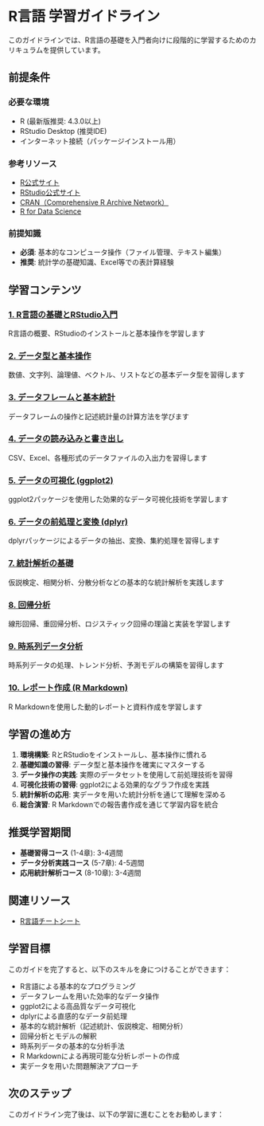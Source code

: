# R言語 学習ガイドライン

このガイドラインでは、R言語の基礎を入門者向けに段階的に学習するためのカリキュラムを提供しています。

## 前提条件

### 必要な環境
- R (最新版推奨: 4.3.0以上)
- RStudio Desktop (推奨IDE)
- インターネット接続（パッケージインストール用）

### 参考リソース
- [R公式サイト](https://www.r-project.org/)
- [RStudio公式サイト](https://www.rstudio.com/)
- [CRAN（Comprehensive R Archive Network）](https://cran.r-project.org/)
- [R for Data Science](https://r4ds.had.co.nz/)

### 前提知識
- **必須**: 基本的なコンピュータ操作（ファイル管理、テキスト編集）
- **推奨**: 統計学の基礎知識、Excel等での表計算経験

## 学習コンテンツ

### [1. R言語の基礎とRStudio入門](https://fcircle-biz.github.io/tech_docs/guide/programming-languages/r-ecosystem/r/r-learning-material-01.html)
R言語の概要、RStudioのインストールと基本操作を学習します

### [2. データ型と基本操作](https://fcircle-biz.github.io/tech_docs/guide/programming-languages/r-ecosystem/r/r-learning-material-02.html)
数値、文字列、論理値、ベクトル、リストなどの基本データ型を習得します

### [3. データフレームと基本統計](https://fcircle-biz.github.io/tech_docs/guide/programming-languages/r-ecosystem/r/r-learning-material-03.html)
データフレームの操作と記述統計量の計算方法を学びます

### [4. データの読み込みと書き出し](https://fcircle-biz.github.io/tech_docs/guide/programming-languages/r-ecosystem/r/r-learning-material-04.html)
CSV、Excel、各種形式のデータファイルの入出力を習得します

### [5. データの可視化 (ggplot2)](https://fcircle-biz.github.io/tech_docs/guide/programming-languages/r-ecosystem/r/r-learning-material-05.html)
ggplot2パッケージを使用した効果的なデータ可視化技術を学習します

### [6. データの前処理と変換 (dplyr)](https://fcircle-biz.github.io/tech_docs/guide/programming-languages/r-ecosystem/r/r-learning-material-06.html)
dplyrパッケージによるデータの抽出、変換、集約処理を習得します

### [7. 統計解析の基礎](https://fcircle-biz.github.io/tech_docs/guide/programming-languages/r-ecosystem/r/r-learning-material-07.html)
仮説検定、相関分析、分散分析などの基本的な統計解析を実践します

### [8. 回帰分析](https://fcircle-biz.github.io/tech_docs/guide/programming-languages/r-ecosystem/r/r-learning-material-08.html)
線形回帰、重回帰分析、ロジスティック回帰の理論と実装を学習します

### [9. 時系列データ分析](https://fcircle-biz.github.io/tech_docs/guide/programming-languages/r-ecosystem/r/r-learning-material-09.html)
時系列データの処理、トレンド分析、予測モデルの構築を習得します

### [10. レポート作成 (R Markdown)](https://fcircle-biz.github.io/tech_docs/guide/programming-languages/r-ecosystem/r/r-learning-material-10.html)
R Markdownを使用した動的レポートと資料作成を学習します

## 学習の進め方

1. **環境構築**: RとRStudioをインストールし、基本操作に慣れる
2. **基礎知識の習得**: データ型と基本操作を確実にマスターする
3. **データ操作の実践**: 実際のデータセットを使用して前処理技術を習得
4. **可視化技術の習得**: ggplot2による効果的なグラフ作成を実践
5. **統計解析の応用**: 実データを用いた統計分析を通じて理解を深める
6. **総合演習**: R Markdownでの報告書作成を通じて学習内容を統合

## 推奨学習期間

- **基礎習得コース** (1-4章): 3-4週間
- **データ分析実践コース** (5-7章): 4-5週間
- **応用統計解析コース** (8-10章): 3-4週間

## 関連リソース

- [R言語チートシート](https://fcircle-biz.github.io/tech_docs/cheatsheet/programming-languages/r-cheatsheet.html)

## 学習目標

このガイドを完了すると、以下のスキルを身につけることができます：

- R言語による基本的なプログラミング
- データフレームを用いた効率的なデータ操作
- ggplot2による高品質なデータ可視化
- dplyrによる直感的なデータ前処理
- 基本的な統計解析（記述統計、仮説検定、相関分析）
- 回帰分析とモデルの解釈
- 時系列データの基本的な分析手法
- R Markdownによる再現可能な分析レポートの作成
- 実データを用いた問題解決アプローチ

## 次のステップ

このガイドライン完了後は、以下の学習に進むことをお勧めします：

